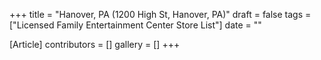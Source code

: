 +++
title = "Hanover, PA (1200 High St, Hanover, PA)"
draft = false
tags = ["Licensed Family Entertainment Center Store List"]
date = ""

[Article]
contributors = []
gallery = []
+++